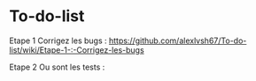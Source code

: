 # To-do-list

Etape 1 Corrigez les bugs : https://github.com/alexlvsh67/To-do-list/wiki/Etape-1-:-Corrigez-les-bugs

Etape 2 Ou sont les tests : 
